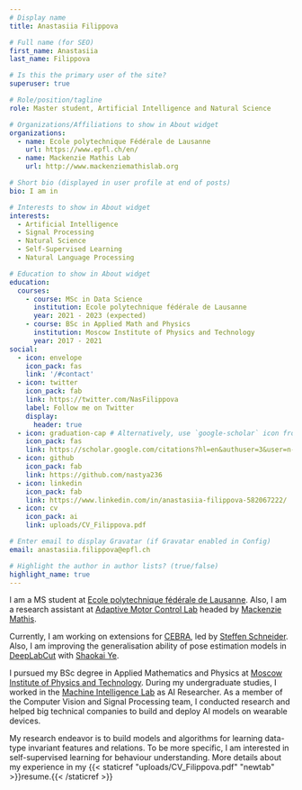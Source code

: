 ```yaml
---
# Display name
title: Anastasiia Filippova

# Full name (for SEO)
first_name: Anastasiia
last_name: Filippova

# Is this the primary user of the site?
superuser: true

# Role/position/tagline
role: Master student, Artificial Intelligence and Natural Science

# Organizations/Affiliations to show in About widget
organizations:
  - name: Ecole polytechnique Fédérale de Lausanne
    url: https://www.epfl.ch/en/
  - name: Mackenzie Mathis Lab
    url: http://www.mackenziemathislab.org

# Short bio (displayed in user profile at end of posts)
bio: I am in

# Interests to show in About widget
interests:
  - Artificial Intelligence
  - Signal Processing
  - Natural Science
  - Self-Supervised Learning
  - Natural Language Processing

# Education to show in About widget
education:
  courses:
    - course: MSc in Data Science
      institution: Ecole polytechnique fédérale de Lausanne
      year: 2021 - 2023 (expected)
    - course: BSc in Applied Math and Physics
      institution: Moscow Institute of Physics and Technology
      year: 2017 - 2021
social:
  - icon: envelope
    icon_pack: fas
    link: '/#contact'
  - icon: twitter
    icon_pack: fab
    link: https://twitter.com/NasFilippova
    label: Follow me on Twitter
    display:
      header: true
  - icon: graduation-cap # Alternatively, use `google-scholar` icon from `ai` icon pack
    icon_pack: fas
    link: https://scholar.google.com/citations?hl=en&authuser=3&user=n-20RKYAAAAJ
  - icon: github
    icon_pack: fab
    link: https://github.com/nastya236
  - icon: linkedin
    icon_pack: fab
    link: https://www.linkedin.com/in/anastasiia-filippova-582067222/
  - icon: cv 
    icon_pack: ai
    link: uploads/CV_Filippova.pdf

# Enter email to display Gravatar (if Gravatar enabled in Config)
email: anastasiia.filippova@epfl.ch

# Highlight the author in author lists? (true/false)
highlight_name: true
---
```


I am a MS student at  [Ecole polytechnique fédérale de Lausanne](https://www.epfl.ch/en/). Also, I am a research assistant at [Adaptive Motor Control Lab](http://www.mackenziemathislab.org) headed by [Mackenzie Mathis](http://www.mackenziemathislab.org/mackenziemathis).

Currently, I am working on extensions for [CEBRA](https://cebra.ai), led by [Steffen Schneider](https://stes.io). Also, I am improving the generalisation ability of pose estimation models in [DeepLabCut](http://www.mackenziemathislab.org/deeplabcut) with [Shaokai Ye](https://yeshaokai.github.io).

I pursued my BSc degree in Applied Mathematics and Physics at [Moscow Institute of Physics and Technology](https://mipt.ru/english/).
During my undergraduate studies, I worked in the [Machine Intelligence Lab](http://mil-team.com) as AI Researcher.
As a member of the Computer Vision and Signal Processing team, I conducted research and helped big technical companies to build and deploy AI models on wearable devices.

My research endeavor is to build models and algorithms for learning data-type invariant features and relations. To be more specific, I am interested in self-supervised learning for behaviour understanding.
More details about my experience in my {{< staticref "uploads/CV_Filippova.pdf" "newtab" >}}resume.{{< /staticref >}}
